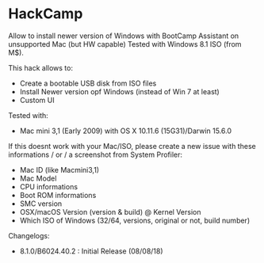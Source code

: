 # HackCamp
Allow to install newer version of Windows with BootCamp Assistant on unsupported Mac (but HW capable)
Tested with Windows 8.1 ISO (from M$).

This hack allows to:
  - Create a bootable USB disk from ISO files
  - Install Newer version opf Windows (instead of Win 7 at least)
  - Custom UI

Tested with:
  - Mac mini 3,1 (Early 2009) with OS X 10.11.6 (15G31)/Darwin 15.6.0

If this doesnt work with your Mac/ISO, please create a new issue with these informations / or / a screenshot from System Profiler:
  - Mac ID (like Macmini3,1)
  - Mac Model
  - CPU informations
  - Boot ROM informations
  - SMC version
  - OSX/macOS Version (version & build) @ Kernel Version
  - Which ISO of Windows (32/64, versions, original or not, build number)

Changelogs:

- 8.1.0/B6024.40.2 : Initial Release (08/08/18)

